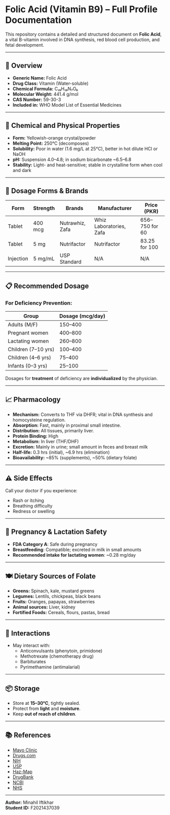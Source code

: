 # Folic Acid (Vitamin B9) – Full Profile Documentation

This repository contains a detailed and structured document on **Folic Acid**, a vital B-vitamin involved in DNA synthesis, red blood cell production, and fetal development.

---

## 📌 Overview

- **Generic Name:** Folic Acid
- **Drug Class:** Vitamin (Water-soluble)
- **Chemical Formula:** C₁₉H₁₉N₇O₆
- **Molecular Weight:** 441.4 g/mol
- **CAS Number:** 59-30-3
- **Included in:** WHO Model List of Essential Medicines

---

## 🧪 Chemical and Physical Properties

- **Form:** Yellowish-orange crystal/powder
- **Melting Point:** 250°C (decomposes)
- **Solubility:** Poor in water (1.6 mg/L at 25°C), better in hot dilute HCl or NaOH
- **pH:** Suspension 4.0–4.8; in sodium bicarbonate ~6.5–6.8
- **Stability:** Light- and heat-sensitive; stable in crystalline form when cool and dark

---

## 💊 Dosage Forms & Brands

| Form     | Strength     | Brands                    | Manufacturer             | Price (PKR)        |
|----------|--------------|---------------------------|---------------------------|--------------------|
| Tablet   | 400 mcg      | Nutrawhiz, Zafa           | Whiz Laboratories, Zafa   | 656–750 for 60     |
| Tablet   | 5 mg         | Nutrifactor               | Nutrifactor               | 83.25 for 100      |
| Injection| 5 mg/mL      | USP Standard              | N/A                       | N/A                |

---

## 📋 Recommended Dosage

### For Deficiency Prevention:

| Group                     | Dosage (mcg/day)         |
|--------------------------|--------------------------|
| Adults (M/F)             | 150–400                  |
| Pregnant women           | 400–800                  |
| Lactating women          | 260–800                  |
| Children (7–10 yrs)      | 100–400                  |
| Children (4–6 yrs)       | 75–400                   |
| Infants (0–3 yrs)        | 25–100                   |

Dosages for **treatment** of deficiency are **individualized** by the physician.

---

## 📈 Pharmacology

- **Mechanism:** Converts to THF via DHFR; vital in DNA synthesis and homocysteine regulation.
- **Absorption:** Fast, mainly in proximal small intestine.
- **Distribution:** All tissues, primarily liver.
- **Protein Binding:** High
- **Metabolism:** In liver (THF/DHF)
- **Excretion:** Mainly in urine; small amount in feces and breast milk
- **Half-life:** 0.3 hrs (initial), ~6.9 hrs (elimination)
- **Bioavailability:** ~85% (supplements), ~50% (dietary folate)

---

## ⚠️ Side Effects

Call your doctor if you experience:
- Rash or itching
- Breathing difficulty
- Redness or swelling

---

## 🍼 Pregnancy & Lactation Safety

- **FDA Category A**: Safe during pregnancy
- **Breastfeeding**: Compatible; excreted in milk in small amounts
- **Recommended intake for lactating women**: ~0.28 mg/day

---

## 🍽️ Dietary Sources of Folate

- **Greens:** Spinach, kale, mustard greens
- **Legumes:** Lentils, chickpeas, black beans
- **Fruits:** Oranges, papayas, strawberries
- **Animal sources:** Liver, kidney
- **Fortified Foods:** Cereals, flours, pastas, bread

---

## 🔄 Interactions

- May interact with:
  - Anticonvulsants (phenytoin, primidone)
  - Methotrexate (chemotherapy drug)
  - Barbiturates
  - Pyrimethamine (antimalarial)

---

## 📦 Storage

- Store at **15–30°C**, tightly sealed.
- Protect from **light** and **moisture**.
- Keep **out of reach of children**.

---

## 📚 References

- [Mayo Clinic](https://www.mayoclinic.org/drugs-supplements-folate/art-20364625)
- [Drugs.com](https://www.drugs.com/)
- [NIH](https://www.nih.gov/)
- [USP](http://www.usp.org/)
- [Haz-Map](https://haz-map.com/)
- [DrugBank](https://www.drugbank.com/)
- [NCBI](https://www.ncbi.nlm.nih.gov/)
- [NHS](https://www.nhs.uk/)

---

**Author:** Minahil Iftikhar  
**Student ID:** F2021437039

